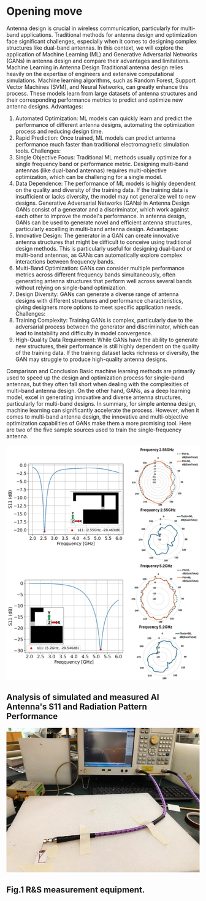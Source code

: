 # Opening move
Antenna design is crucial in wireless communication, particularly for multi-band applications. Traditional methods for antenna design and optimization face significant challenges, especially when it comes to designing complex structures like dual-band antennas. In this context, we will explore the application of Machine Learning (ML) and Generative Adversarial Networks (GANs) in antenna design and compare their advantages and limitations.
Machine Learning in Antenna Design
Traditional antenna design relies heavily on the expertise of engineers and extensive computational simulations. Machine learning algorithms, such as Random Forest, Support Vector Machines (SVM), and Neural Networks, can greatly enhance this process. These models learn from large datasets of antenna structures and their corresponding performance metrics to predict and optimize new antenna designs.
Advantages:
1. Automated Optimization: ML models can quickly learn and predict the performance of different antenna designs, automating the optimization process and reducing design time.
2. Rapid Prediction: Once trained, ML models can predict antenna performance much faster than traditional electromagnetic simulation tools.
Challenges:
1. Single Objective Focus: Traditional ML methods usually optimize for a single frequency band or performance metric. Designing multi-band antennas (like dual-band antennas) requires multi-objective optimization, which can be challenging for a single model.
2. Data Dependence: The performance of ML models is highly dependent on the quality and diversity of the training data. If the training data is insufficient or lacks diversity, the model may not generalize well to new designs.
Generative Adversarial Networks (GANs) in Antenna Design
GANs consist of a generator and a discriminator, which work against each other to improve the model's performance. In antenna design, GANs can be used to generate novel and efficient antenna structures, particularly excelling in multi-band antenna design.
Advantages:
1. Innovative Design: The generator in a GAN can create innovative antenna structures that might be difficult to conceive using traditional design methods. This is particularly useful for designing dual-band or multi-band antennas, as GANs can automatically explore complex interactions between frequency bands.
2. Multi-Band Optimization: GANs can consider multiple performance metrics across different frequency bands simultaneously, often generating antenna structures that perform well across several bands without relying on single-band optimization.
3. Design Diversity: GANs can generate a diverse range of antenna designs with different structures and performance characteristics, giving designers more options to meet specific application needs.
Challenges:
1. Training Complexity: Training GANs is complex, particularly due to the adversarial process between the generator and discriminator, which can lead to instability and difficulty in model convergence.
2. High-Quality Data Requirement: While GANs have the ability to generate new structures, their performance is still highly dependent on the quality of the training data. If the training dataset lacks richness or diversity, the GAN may struggle to produce high-quality antenna designs.

Comparison and Conclusion
Basic machine learning methods are primarily used to speed up the design and optimization process for single-band antennas, but they often fall short when dealing with the complexities of multi-band antenna design. On the other hand, GANs, as a deep learning model, excel in generating innovative and diverse antenna structures, particularly for multi-band designs.
In summary, for simple antenna design, machine learning can significantly accelerate the process. However, when it comes to multi-band antenna design, the innovative and multi-objective optimization capabilities of GANs make them a more promising tool.
Here are two of the five sample sources used to train the single-frequency antenna.

![image](https://github.com/justintuen/lungfai/blob/main/material/pictures/sig_1.jpg)
![image](https://github.com/justintuen/lungfai/blob/main/material/pictures/sig_2.jpg)
## Analysis of simulated and measured AI Antenna's S11 and Radiation Pattern Performance

![image](https://github.com/justintuen/lungfai/blob/main/material/pictures/p7.png)
## Fig.1 R&S measurement equipment.
